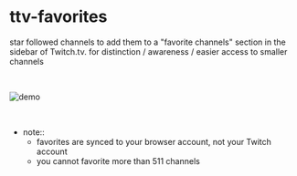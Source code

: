 # ttv-favorites
<!-- # [ttv-favorites]() -->

star followed channels to add them to a "favorite channels" section in the sidebar of Twitch.tv. for distinction / awareness / easier access to smaller channels

<br/>

![demo](./images/demo.gif)

<br/>

- note::
	- favorites are synced to your browser account, not your Twitch account
	- you cannot favorite more than 511 channels
